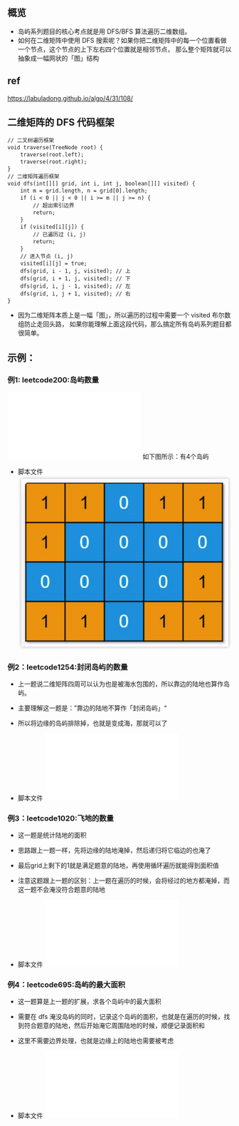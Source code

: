 ## 概览

- 岛屿系列题目的核心考点就是用 DFS/BFS 算法遍历二维数组。
- 如何在二维矩阵中使用 DFS 搜索呢？如果你把二维矩阵中的每一个位置看做一个节点，这个节点的上下左右四个位置就是相邻节点，
  那么整个矩阵就可以抽象成一幅网状的「图」结构

## ref
https://labuladong.github.io/algo/4/31/108/

## 二维矩阵的 DFS 代码框架

```
// 二叉树遍历框架
void traverse(TreeNode root) {
    traverse(root.left);
    traverse(root.right);
}
// 二维矩阵遍历框架
void dfs(int[][] grid, int i, int j, boolean[][] visited) {
    int m = grid.length, n = grid[0].length;
    if (i < 0 || j < 0 || i >= m || j >= n) {
        // 超出索引边界
        return;
    }
    if (visited[i][j]) {
        // 已遍历过 (i, j)
        return;
    }
    // 进入节点 (i, j)
    visited[i][j] = true;
    dfs(grid, i - 1, j, visited); // 上
    dfs(grid, i + 1, j, visited); // 下
    dfs(grid, i, j - 1, visited); // 左
    dfs(grid, i, j + 1, visited); // 右
}
```

- 因为二维矩阵本质上是一幅「图」，所以遍历的过程中需要一个 visited 布尔数组防止走回头路，
  如果你能理解上面这段代码，那么搞定所有岛屿系列题目都很简单。

## 示例：

### 例1: leetcode200:岛屿数量

![leetcode200](../DFS%E7%AE%97%E6%B3%95/leetcode200_%E5%B2%9B%E5%B1%BF%E6%95%B0%E9%87%8F.js)
如下图所示：有4个岛屿

- 脚本文件
![island](../../images/island.png)

### 例2：leetcode1254:封闭岛屿的数量

- 上一题说二维矩阵四周可以认为也是被海水包围的，所以靠边的陆地也算作岛屿。
- 主要理解这一题是：”靠边的陆地不算作「封闭岛屿」“
- 所以将边缘的岛屿排除掉，也就是变成海，那就可以了

- 脚本文件
  ![closedIsland](../DFS%E7%AE%97%E6%B3%95/1254_%E7%BB%9F%E8%AE%A1%E5%B0%81%E9%97%AD%E5%B2%9B%E5%B1%BF%E7%9A%84%E6%95%B0%E7%9B%AE.js)

### 例3：leetcode1020:飞地的数量

- 这一题是统计陆地的面积
- 思路跟上一题一样，先将边缘的陆地淹掉，然后递归将它临边的也淹了
- 最后grid上剩下的1就是满足题意的陆地，再使用循环遍历就能得到面积值
- 注意这题跟上一题的区别：上一题在遍历的时候，会将经过的地方都淹掉，而这一题不会淹没符合题意的陆地

- 脚本文件
  ![numEnclaves](../DFS%E7%AE%97%E6%B3%95/1020_%E9%A3%9E%E5%9C%B0%E7%9A%84%E6%95%B0%E9%87%8F.js)

### 例4：leetcode695:岛屿的最大面积

- 这一题算是上一题的扩展，求各个岛屿中的最大面积
- 需要在 dfs 淹没岛屿的同时，记录这个岛屿的面积，也就是在遍历的时候，找到符合题意的陆地，然后开始淹它周围陆地的时候，顺便记录面积和
- 这里不需要边界处理，也就是边缘上的陆地也需要被考虑

- 脚本文件
  ![maxAreaOfIsland](../DFS%E7%AE%97%E6%B3%95/695_%E5%B2%9B%E5%B1%BF%E7%9A%84%E6%9C%80%E5%A4%A7%E9%9D%A2%E7%A7%AF.js)
